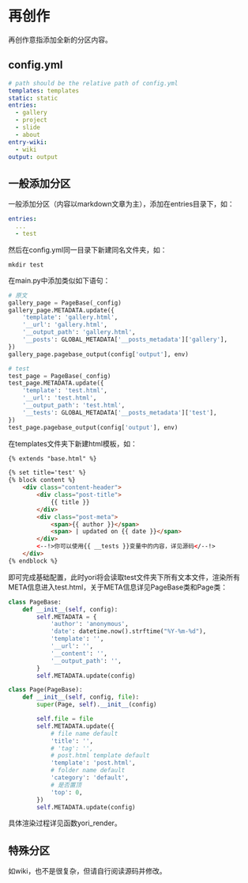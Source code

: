 # 再创作

再创作意指添加全新的分区内容。

## config.yml

```yaml
# path should be the relative path of config.yml
templates: templates
static: static
entries:
  - gallery
  - project
  - slide
  - about
entry-wiki:
  - wiki
output: output
```

## 一般添加分区

一般添加分区（内容以markdown文章为主），添加在entries目录下，如：

```yaml
entries:
  ...
  - test
```

然后在config.yml同一目录下新建同名文件夹，如：

```shell
mkdir test
```

在main.py中添加类似如下语句：

```python
# 原文
gallery_page = PageBase(_config)
gallery_page.METADATA.update({
    'template': 'gallery.html',
    '__url': 'gallery.html',
    '__output_path': 'gallery.html',
    '__posts': GLOBAL_METADATA['__posts_metadata']['gallery'],
})
gallery_page.pagebase_output(config['output'], env)

# test
test_page = PageBase(_config)
test_page.METADATA.update({
    'template': 'test.html',
    '__url': 'test.html',
    '__output_path': 'test.html',
    '__tests': GLOBAL_METADATA['__posts_metadata']['test'],
})
test_page.pagebase_output(config['output'], env)
```

在templates文件夹下新建html模板，如：

```html
{% extends "base.html" %}

{% set title='test' %}
{% block content %}
    <div class="content-header">
        <div class="post-title">
            {{ title }}
        </div>
        <div class="post-meta">
            <span>{{ author }}</span>
            <span> | updated on {{ date }}</span>
        </div>
        <--!>你可以使用{{ __tests }}变量中的内容，详见源码</--!>
    </div>
{% endblock %}
```

即可完成基础配置，此时yori将会读取test文件夹下所有文本文件，渲染所有META信息进入test.html，关于META信息详见PageBase类和Page类：

```python
class PageBase:
    def __init__(self, config):
        self.METADATA = {
            'author': 'anonymous',
            'date': datetime.now().strftime("%Y-%m-%d"),
            'template': '',
            '__url': '',
            '__content': '',
            '__output_path': '',
        }
        self.METADATA.update(config)

class Page(PageBase):
    def __init__(self, config, file):
        super(Page, self).__init__(config)

        self.file = file
        self.METADATA.update({
            # file name default
            'title': '',
            # 'tag': '',
            # post.html template default
            'template': 'post.html',
            # folder name default
            'category': 'default',
            # 是否置顶
            'top': 0,
        })
        self.METADATA.update(config)
```

具体渲染过程详见函数yori_render。

## 特殊分区

如wiki，也不是很复杂，但请自行阅读源码并修改。